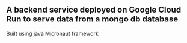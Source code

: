 ## A backend service deployed on Google Cloud Run to serve data from a mongo db database

Built using java Micronaut framework
